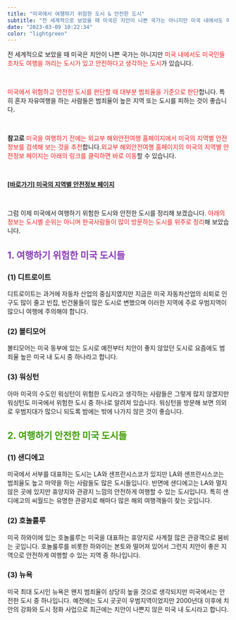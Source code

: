 ```yaml
---
title: "미국에서 여행하기 위험한 도시 & 안전한 도시"
subtitle: "전 세계적으로 보았을 때 미국은 치안이 나쁜 국가는 아니지만 미국 내에서도 미국인들조차도 여행을 꺼리는 도시가 있고 안전하다고 생각하는 도시가 있습니다. 미국에서 위험하고 안전한 도시를 판단할 때 대부분 범죄율을 기준으로 판단합니다. 특히 혼자 자유여행을 하는 사람들은 범죄율이 높은 지역 또는 도시를 피하는 것이 좋습니다."
date: "2023-03-09 10:22:34"
color: "lightgreen"
---
```



<p>전 세계적으로 보았을 때 미국은 치안이 나쁜 국가는 아니지만 <span style="color: #ee2323;">미국 내에서도 미국인들조차도 여행을 꺼리는 도시가 있고 안전하다고 생각하는 도시</span>가 있습니다.</p>
<br/>
<p><span style="color: #ee2323;">미국에서 위험하고 안전한 도시를 판단할 때 대부분 범죄율을 기준으로 판단</span>합니다. 특히 혼자 자유여행을 하는 사람들은 범죄율이 높은 지역 또는 도시를 피하는 것이 좋습니다.</p>
<br/>

<p><b>참고로</b> <span style="color: #ee2323;">미국을 여행하기 전에는 외교부 해외안전여행 홈페이지에서 미국의 지역별 안전정보를 검색해 보는 것을 추천</span>합니다.<span style="color: #ee2323;">외교부 해외안전여행 홈페이지의 미국의 지역별 안전정보 페이지는 아래의 링크를 클릭하면 바로 이동</span>할 수 있습니다.</p>
<br/>
<p><b><a href="https://www.0404.go.kr/dev/country_view.mofa?idx=69">[바로가기] 미국의 지역별 안전정보 페이지 </a></b></p>

<br/>

<p>그럼 이제 미국에서 여행하기 위험한 도시와 안전한 도시를 정리해 보겠습니다. <span style="color: #ee2323;">아래의 정보는 도시별 순위는 아니며 한국사람들이 많이 방문하는 도시를 위주로 정리</span>해 보았습니다.</p>


<h2><span style="color: #8a3db6;"><b>1. 여행하기 위험한 미국 도시들</b></span></h2>
<h3><b>(1) 디트로이트</b></h3>
<p>디트로이트는 과거에 자동차 산업의 중심지였지만 지금은 미국 자동차산업의 쇠퇴로 인구도 많이 줄고 빈집, 빈건물들이 많은 도시로 변했으며 이러한 지역에 주로 우범지역이 많으니 여행에 주의해야 합니다.</p>

<h3><b>(2) 볼티모어</b></h3>
<p>볼티모어는 미국 동부에 있는 도시로 예전부터 치안이 좋지 않았던 도시로 요즘에도 범죄율 높은 미국 내 도시 중 하나라고 합니다.</p>

<h3><b>(3) 워싱턴</b></h3>
<p>아마 미국의 수도인 워싱턴이 위험한 도시라고 생각하는 사람들은 그렇게 많지 않겠지만 워싱턴도 미국에서 위험한 도시 중 하나로 알려져 있습니다. 워싱턴을 방문해 보면 의외로 우범지대가 많으니 되도록 밤에는 밖에 나가지 않은 것이 좋습니다.</p>


<h2><b><span style="color: #409d00;"> 2. 여행하기 안전한 미국 도시들</span></b></h2>
<h3><b>(1) 샌디에고</b></h3>
<p>미국에서 서부를 대표하는 도시는 LA와 샌프란시스코가 있지만 LA와 샌프란시스코는 범죄율도 높고 마약을 하는 사람들도 많은 도시들입니다. 반면에 샌디에고는 LA와 멀지 않은 곳에 있지만 휴양지와 관광지 느낌의 안전하게 여행할 수 있는 도시입니다. 특히 샌디에고의 씨월드는 유명한 관광지로 해마다 많은 해외 여행객들이 찾는 곳입니다.</p>

<h3><b>(2) 호놀룰루</b></h3>
<p>미국 하와이에 있는 호놀룰루는 미국을 대표하는 휴양지로 사계절 많은 관광객으로 붐비는 곳입니다. 호놀룰루를 비롯한 하와이는 본토와 떨어져 있어서 그런지 치안이 좋은 지역으로 안전하게 여행할 수 있는 지역 중 하나입니다.</p>

<h3><b>(3) 뉴욕</b></h3>
<p>미국 최대 도시인 뉴욕은 왠지 범죄율이 상당히 높을 것으로 생각되지만 미국에서는 안전한 도시 중 하나입니다. 예전에는 도시 곳곳이 우범지역이었지만 2000년대 이후에 치안의 강화와 도시 정화 사업으로 최근에는 치안이 나쁜지 않은 미국 내 도시라고 합니다.</p>
